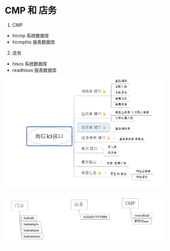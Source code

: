 # CMP 和 店务

1. CMP  
 - hicmp   系统数据库
 - hicmphis 报表数据库

2. 店务  
 - hisos 系统数据库
 - readhisos 报表数据库







![title](https://raw.githubusercontent.com/anbylau2130/gitnoteImages/master/gitnoteImages/2019/04/10/1554883630637-1554883630711.png)


![title](https://raw.githubusercontent.com/anbylau2130/gitnoteImages/master/gitnoteImages/2019/04/10/1554883646675-1554883646678.png)